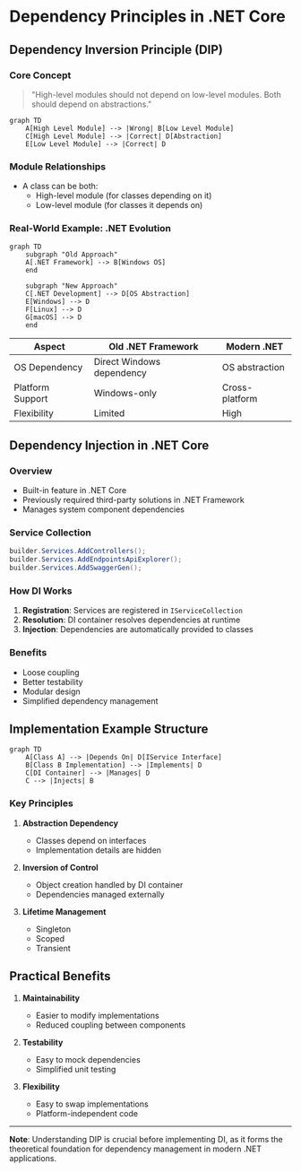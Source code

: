# Dependency Principles in .NET Core

## Dependency Inversion Principle (DIP)

### Core Concept
> "High-level modules should not depend on low-level modules. Both should depend on abstractions."

```mermaid
graph TD
    A[High Level Module] --> |Wrong| B[Low Level Module]
    C[High Level Module] --> |Correct| D[Abstraction]
    E[Low Level Module] --> |Correct| D
```

### Module Relationships
- A class can be both:
  - High-level module (for classes depending on it)
  - Low-level module (for classes it depends on)

### Real-World Example: .NET Evolution
```mermaid
graph TD
    subgraph "Old Approach"
    A[.NET Framework] --> B[Windows OS]
    end
    
    subgraph "New Approach"
    C[.NET Development] --> D[OS Abstraction]
    E[Windows] --> D
    F[Linux] --> D
    G[macOS] --> D
    end
```

| Aspect | Old .NET Framework | Modern .NET |
|--------|-------------------|-------------|
| OS Dependency | Direct Windows dependency | OS abstraction |
| Platform Support | Windows-only | Cross-platform |
| Flexibility | Limited | High |

## Dependency Injection in .NET Core

### Overview
- Built-in feature in .NET Core
- Previously required third-party solutions in .NET Framework
- Manages system component dependencies

### Service Collection
```csharp
builder.Services.AddControllers();
builder.Services.AddEndpointsApiExplorer();
builder.Services.AddSwaggerGen();
```

### How DI Works
1. **Registration**: Services are registered in `IServiceCollection`
2. **Resolution**: DI container resolves dependencies at runtime
3. **Injection**: Dependencies are automatically provided to classes

### Benefits
- Loose coupling
- Better testability
- Modular design
- Simplified dependency management

## Implementation Example Structure
```mermaid
graph TD
    A[Class A] --> |Depends On| D[IService Interface]
    B[Class B Implementation] --> |Implements| D
    C[DI Container] --> |Manages| D
    C --> |Injects| B
```

### Key Principles
1. **Abstraction Dependency**
   - Classes depend on interfaces
   - Implementation details are hidden

2. **Inversion of Control**
   - Object creation handled by DI container
   - Dependencies managed externally

3. **Lifetime Management**
   - Singleton
   - Scoped
   - Transient

## Practical Benefits
1. **Maintainability**
   - Easier to modify implementations
   - Reduced coupling between components

2. **Testability**
   - Easy to mock dependencies
   - Simplified unit testing

3. **Flexibility**
   - Easy to swap implementations
   - Platform-independent code

---
**Note**: Understanding DIP is crucial before implementing DI, as it forms the theoretical foundation for dependency management in modern .NET applications.
